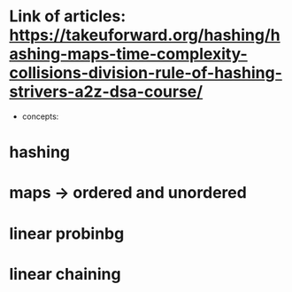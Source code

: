 # Link of articles: https://takeuforward.org/hashing/hashing-maps-time-complexity-collisions-division-rule-of-hashing-strivers-a2z-dsa-course/

- concepts:

# hashing
# maps -> ordered and unordered
# linear probinbg
# linear chaining